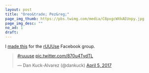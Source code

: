 ```yaml
---
layout: post
title: "Oreo&trade; Pez&reg;"
page_img_thumb: https://pbs.twimg.com/media/C8pxgcWXkAEUnpy.jpg
page_img_desc: ""
no_ad: 1
draft: 
---
```


I <a href="https://www.facebook.com/groups/ruuuse/permalink/1389536831110187/">made this</a> for the <a href="https://www.facebook.com/groups/1144470838950122/">rUUUse</a> Facebook group.

<blockquote class="twitter-tweet" data-lang="en"><p lang="und" dir="ltr"><a href="https://twitter.com/hashtag/ruuuse?src=hash">#ruuuse</a> <a href="https://t.co/870u4TydTL">pic.twitter.com/870u4TydTL</a></p>&mdash; Dan Kuck-Alvarez (@dankuck) <a href="https://twitter.com/dankuck/status/849616313148477440">April 5, 2017</a></blockquote>
<script async src="//platform.twitter.com/widgets.js" charset="utf-8"></script>